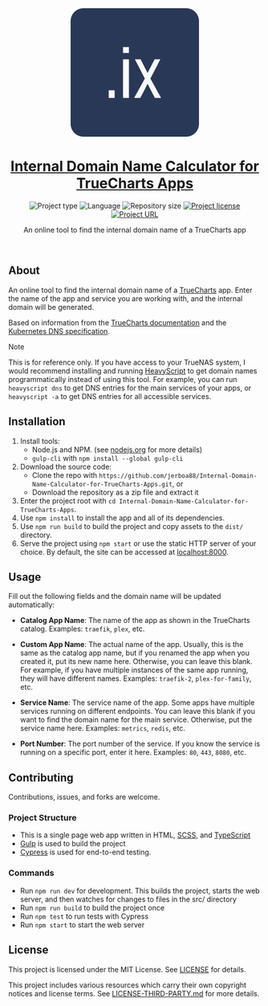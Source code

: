 <!-- Project Header -->
<div align="center">
  <img class="projectLogo" src="src/android-chrome-512x512.png" alt="Project logo" title="Project logo" width="256">

  <h1 class="projectName">
    <a href="https://internal-domain-name-calculator-for-truecharts-apps.johng.io/" title="Project URL">
      Internal Domain Name Calculator for TrueCharts Apps
    </a>
  </h1>

  <p class="projectBadges">
    <img src="https://img.shields.io/badge/type-Web_App-ff5722.svg" alt="Project type" title="Project type">
    <img src="https://img.shields.io/github/languages/top/jerboa88/Internal-Domain-Name-Calculator-for-TrueCharts-Apps.svg" alt="Language" title="Language">
    <img src="https://img.shields.io/github/repo-size/jerboa88/Internal-Domain-Name-Calculator-for-TrueCharts-Apps.svg" alt="Repository size" title="Repository size">
    <a href="LICENSE">
      <img src="https://img.shields.io/github/license/jerboa88/Internal-Domain-Name-Calculator-for-TrueCharts-Apps.svg" alt="Project license" title="Project license"/>
    </a>
    <a href="https://internal-domain-name-calculator-for-truecharts-apps.johng.io/" title="Internal Domain Name Calculator for TrueCharts Apps">
			<img src="https://img.shields.io/website?url=https%3A%2F%2Finternal-domain-name-calculator-for-truecharts-apps.johng.io&up_message=internal-domain-name-calculator-for-truecharts-apps.johng.io%20%E2%86%97" alt="Project URL" title="Project URL">
		</a>
  </p>

  <p class="projectDesc">
    An online tool to find the internal domain name of a TrueCharts app
  </p>

  <br/>
</div>


## About
An online tool to find the internal domain name of a [TrueCharts](https://truecharts.org/charts/description_list/) app. Enter the name of the app and service you are working with, and the internal domain will be generated.

Based on information from the [TrueCharts documentation](https://truecharts.org/manual/SCALE/guides/linking-apps/) and the [Kubernetes DNS specification](https://github.com/kubernetes/dns/blob/master/docs/specification.md).

> [!NOTE]
> This is for reference only. If you have access to your TrueNAS system, I would recommend installing and running [HeavyScript](https://github.com/Heavybullets8/heavy_script) to get domain names programmatically instead of using this tool. For example, you can run `heavyscript dns` to get DNS entries for the main services of your apps, or `heavyscript -a` to get DNS entries for all accessible services.


## Installation
1. Install tools:
   - Node.js and NPM. (see [nodejs.org](https://nodejs.org/) for more details)
   - `gulp-cli` with `npm install --global gulp-cli`
2. Download the source code:
   - Clone the repo with `https://github.com/jerboa88/Internal-Domain-Name-Calculator-for-TrueCharts-Apps.git`, or
   - Download the repository as a zip file and extract it
3. Enter the project root with `cd Internal-Domain-Name-Calculator-for-TrueCharts-Apps`.
4. Use `npm install` to install the app and all of its dependencies.
5. Use `npm run build` to build the project and copy assets to the `dist/` directory.
6. Serve the project using `npm start` or use the static HTTP server of your choice. By default, the site can be accessed at [localhost:8000](https://localhost:8000).


## Usage
Fill out the following fields and the domain name will be updated automatically:
- **Catalog App Name**: The name of the app as shown in the TrueCharts catalog. Examples: `traefik`, `plex`, etc.

- **Custom App Name**: The actual name of the app. Usually, this is the same as the catalog app name, but if you renamed the app when you created it, put its new name here. Otherwise, you can leave this blank. For example, if you have multiple instances of the same app running, they will have different names. Examples: `traefik-2`, `plex-for-family`, etc.

- **Service Name**: The service name of the app. Some apps have multiple services running on different endpoints. You can leave this blank if you want to find the domain name for the main service. Otherwise, put the service name here. Examples: `metrics`, `redis`, etc.

- **Port Number**: The port number of the service. If you know the service is running on a specific port, enter it here. Examples: `80`, `443`, `8080`, etc.


## Contributing
Contributions, issues, and forks are welcome.

### Project Structure
- This is a single page web app written in HTML, [SCSS](https://sass-lang.com/), and [TypeScript](https://www.typescriptlang.org/)
- [Gulp](https://gulpjs.com/) is used to build the project
- [Cypress](https://www.cypress.io/) is used for end-to-end testing.

### Commands
- Run `npm run dev` for development. This builds the project, starts the web server, and then watches for changes to files in the src/ directory
- Run `npm run build` to build the project once
- Run `npm test` to run tests with Cypress
- Run `npm start` to start the web server


## License
This project is licensed under the MIT License. See [LICENSE](LICENSE) for details.

This project includes various resources which carry their own copyright notices and license terms. See [LICENSE-THIRD-PARTY.md](LICENSE-THIRD-PARTY.md) for more details.
